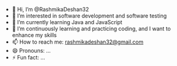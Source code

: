 - 👋 Hi, I’m @RashmikaDeshan32
- 👀 I’m interested in software development and software testing
- 🌱 I’m currently learning Java and JavaScript 
- 💞️ I’m continuously learning and practicing coding, and I want to enhance my skills
- 📫 How to reach me: rashmikadeshan32@gmail.com
- 😄 Pronouns: ...
- ⚡ Fun fact: ...

<!---
RashmikaDeshan32/RashmikaDeshan32 is a ✨ special ✨ repository because its `README.md` (this file) appears on your GitHub profile.
You can click the Preview link to take a look at your changes.
--->
